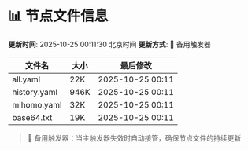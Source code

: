 # 📊 节点文件信息

**更新时间**: 2025-10-25 00:11:30 北京时间
**更新方式**: 🔄 备用触发器

| 文件名 | 大小 | 最后修改 |
|--------|------|----------|
| all.yaml | 22K | 2025-10-25 00:11 |
| history.yaml | 946K | 2025-10-25 00:11 |
| mihomo.yaml | 32K | 2025-10-25 00:11 |
| base64.txt | 19K | 2025-10-25 00:11 |

> 🔄 备用触发器：当主触发器失效时自动接管，确保节点文件的持续更新
